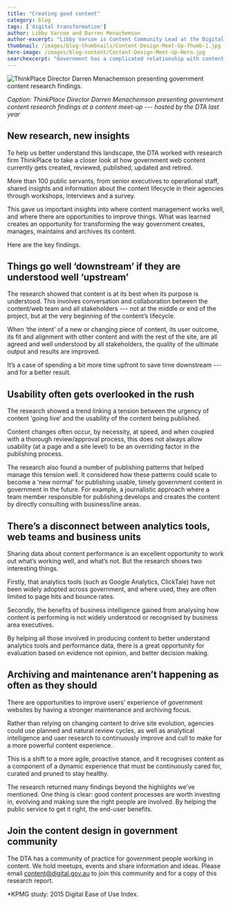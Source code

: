 ```yaml
---
title: "Creating good content"
category: blog
tags: ['digital transformation']
author: Libby Varcoe and Darren Menachemson
author-excerpt: "Libby Varcoe is Content Community Lead at the Digital Transformation Agency <br> Darren Menachemson is a Partner at ThinkPlace"
thumbnail: /images/blog-thumbnails/Content-Design-Meet-Up-Thumb-1.jpg
hero-image: /images/blog-content/Content-Design-Meet-Up-Hero.jpg
searchexcerpt: "Government has a complicated relationship with content. We publish too much, information can be hard to understand, and users often find it hard to work out what we are asking them to do. Research shows that 50% of users of government services experience difficulty finding information online. Of those, 24% resort to making a telephone call.* This is despite the hard work that many Australian public servant content and web teams do on a daily basis."
---
```


![ThinkPlace Director Darren Menachemson presenting government content research findings.]({{site.url}}{{site.baseurl}}{{page.hero-image}})

*Caption: ThinkPlace Director Darren Menachemson presenting government content research findings at a content meet-up --- hosted by the DTA last year*

## New research, new insights

To help us better understand this landscape, the DTA worked with research firm ThinkPlace to take a closer look at how government web content currently gets created, reviewed, published, updated and retired. 

More than 100 public servants, from senior executives to operational staff, shared insights and information about the content lifecycle in their agencies through workshops, interviews and a survey.

This gave us important insights into where content management works well, and where there are opportunities to improve things. What was learned creates an opportunity for transforming the way government creates, manages, maintains and archives its content.

Here are the key findings.

## Things go well ‘downstream’ if they are understood well ‘upstream’ 

The research showed that content is at its best when its purpose is understood. This involves conversation and collaboration between the content/web team and all stakeholders --- not at the middle or end of the project, but at the very beginning of the content’s lifecycle. 

When ‘the intent’ of a new or changing piece of content, its user outcome, its fit and alignment with other content and with the rest of the site, are all agreed and well understood by all stakeholders, the quality of the ultimate output and results are improved.

It’s a case of spending a bit more time upfront to save time downstream --- and for a better result.

## Usability often gets overlooked in the rush

The research showed a trend linking a tension between the urgency of content ‘going live’ and the usability of the content being published.

Content changes often occur, by necessity, at speed, and when coupled with a thorough review/approval process, this does not always allow usability (at a page and a site level) to be an overriding factor in the publishing process. 

The research also found a number of publishing patterns that helped manage this tension well. It considered how these patterns could scale to become a ‘new normal’ for publishing usable, timely government content in government in the future. For example, a journalistic approach where a team member responsible for publishing develops and creates the content by directly consulting with business/line areas.

## There’s a disconnect between analytics tools, web teams and business units

Sharing data about content performance is an excellent opportunity to work out what’s working well, and what’s not. But the research shows two interesting things. 

Firstly, that analytics tools (such as Google Analytics, ClickTale) have not been widely adopted across government, and where used, they are often limited to page hits and bounce rates. 

Secondly, the benefits of business intelligence gained from analysing how content is performing is not widely understood or recognised by business area executives. 

By helping all those involved in producing content to better understand analytics tools and performance data, there is a great opportunity for evaluation based on evidence not opinion, and better decision making.

## Archiving and maintenance aren’t happening as often as they should

There are opportunities to improve users’ experience of government websites by having a stronger maintenance and archiving focus. 

Rather than relying on changing content to drive site evolution, agencies could use planned and natural review cycles, as well as analytical intelligence and user research to continuously improve and cull to make for a more powerful content experience. 
 
This is a shift to a more agile, proactive stance, and it recognises content as a component of a dynamic experience that must be continuously cared for, curated and pruned to stay healthy. 

The research returned many findings beyond the highlights we’ve mentioned. One thing is clear: good content processes are worth investing in, evolving and making sure the right people are involved. By helping the public service to get it right, the end-user benefits.

## Join the content design in government community

The DTA has a community of practice for government people working in content. We hold meetups, events and share information and ideas. Please email [content@digital.gov.au](mailto:content@digital.gov.au) to join this community and for a copy of this research report. 


*KPMG study: 2015 Digital Ease of Use Index.
